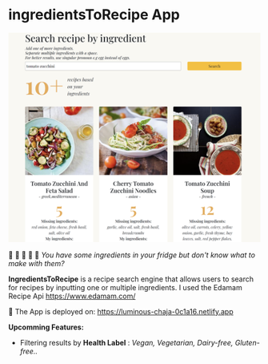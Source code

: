 # ingredientsToRecipe App

![alt text](ingredient.png)


:rice: :egg: :tomato: :lemon: :eggplant:
*You have some ingredients in your fridge but don't know what to make with them?*

**IngredientsToRecipe** is a recipe search engine that allows users to search for recipes by inputting one or multiple ingredients. I used the Edamam Recipe Api https://www.edamam.com/

:rocket: The App is deployed on:
https://luminous-chaja-0c1a16.netlify.app

 **Upcomming Features:** 
- Filtering results by  **Health Label** : *Vegan, Vegetarian, Dairy-free, Gluten-free..*

